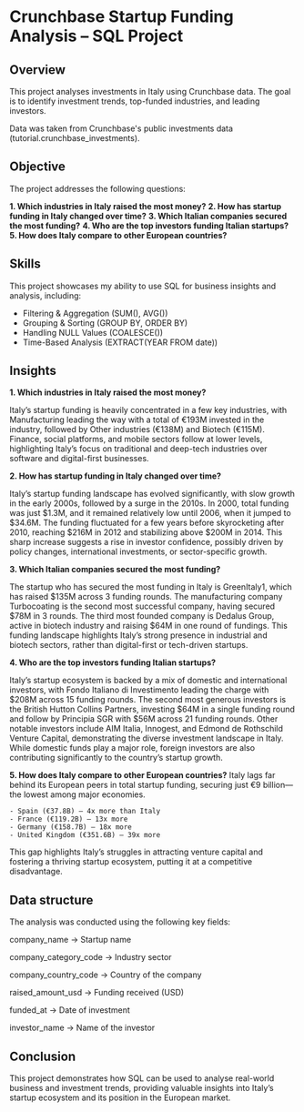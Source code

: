 # Crunchbase Startup Funding Analysis – SQL Project

## Overview

This project analyses investments in Italy using Crunchbase data.
The goal is to identify investment trends, top-funded industries, and leading investors.

Data was taken from Crunchbase's public investments data (tutorial.crunchbase_investments).

## Objective

The project addresses the following questions:

**1. Which industries in Italy raised the most money?**
**2. How has startup funding in Italy changed over time?**
**3. Which Italian companies secured the most funding?**
**4. Who are the top investors funding Italian startups?**
**5. How does Italy compare to other European countries?**
  

## Skills

This project showcases my ability to use SQL for business insights and analysis, including:

- Filtering & Aggregation (SUM(), AVG())
- Grouping & Sorting (GROUP BY, ORDER BY)
- Handling NULL Values (COALESCE())
- Time-Based Analysis (EXTRACT(YEAR FROM date))


## Insights

**1. Which industries in Italy raised the most money?**

Italy’s startup funding is heavily concentrated in a few key industries, with Manufacturing leading the way with a total of €193M invested in the industry, followed by Other industries (€138M) and Biotech (€115M).
Finance, social platforms, and mobile sectors follow at lower levels, highlighting Italy’s focus on traditional and deep-tech industries over software and digital-first businesses.

**2. How has startup funding in Italy changed over time?**

Italy’s startup funding landscape has evolved significantly, with slow growth in the early 2000s, followed by a surge in the 2010s. In 2000, total funding was just $1.3M, and it remained relatively low until 2006, when it jumped to $34.6M. The funding fluctuated for a few years before skyrocketing after 2010, reaching $216M in 2012 and stabilizing above $200M in 2014. This sharp increase suggests a rise in investor confidence, possibly driven by policy changes, international investments, or sector-specific growth.

**3. Which Italian companies secured the most funding?** 

The startup who has secured the most funding in Italy is GreenItaly1, which has raised $135M  across 3 funding rounds. 
The manufacturing company Turbocoating is the second most successful company, having secured $78M in 3 rounds. The third most founded company is  Dedalus Group, active in biotech industry and raising $64M in one round of fundings.
This funding landscape highlights Italy’s strong presence in industrial and biotech sectors, rather than digital-first or tech-driven startups.

**4. Who are the top investors funding Italian startups?**

Italy’s startup ecosystem is backed by a mix of domestic and international investors, with Fondo Italiano di Investimento leading the charge with $208M across 15 funding rounds. 
The second most generous investors is the British Hutton Collins Partners, investing $64M in a single funding round and follow by Principia SGR with $56M across 21 funding rounds.
Other notable investors include AIM Italia, Innogest, and Edmond de Rothschild Venture Capital, demonstrating the diverse investment landscape in Italy. While domestic funds play a major role, foreign investors are also contributing significantly to the country’s startup growth.

**5. How does Italy compare to other European countries?**
Italy lags far behind its European peers in total startup funding, securing just €9 billion—the lowest among major economies.

    - Spain (€37.8B) – 4x more than Italy
    - France (€119.2B) – 13x more
    - Germany (€158.7B) – 18x more
    - United Kingdom (€351.6B) – 39x more

This gap highlights Italy’s struggles in attracting venture capital and fostering a thriving startup ecosystem, putting it at a competitive disadvantage.


## Data structure

The analysis was conducted using the following key fields:

company_name → Startup name

company_category_code → Industry sector

company_country_code → Country of the company

raised_amount_usd → Funding received (USD)

funded_at → Date of investment

investor_name → Name of the investor


## Conclusion

This project demonstrates how SQL can be used to analyse real-world business and investment trends, providing valuable insights into Italy’s startup ecosystem and its position in the European market.
